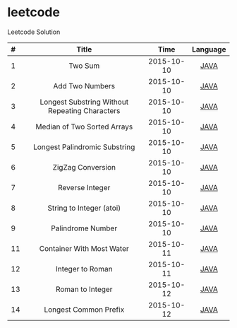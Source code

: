 # leetcode
Leetcode Solution

|#        | Title           | Time  | Language |
|:------- |:---------------:|:-----:|:--------:|
| 1 | Two Sum | 2015-10-10 | [JAVA](https://github.com/yanghui15/leetcode/blob/master/1/Solution.java) |
| 2 | Add Two Numbers | 2015-10-10 | [JAVA](https://github.com/yanghui15/leetcode/blob/master/2/Solution.java) |
| 3 | Longest Substring Without Repeating Characters | 2015-10-10 | [JAVA](https://github.com/yanghui15/leetcode/blob/master/3/Solution.java) |
| 4 | Median of Two Sorted Arrays | 2015-10-10 | [JAVA](https://github.com/yanghui15/leetcode/blob/master/4/Solution.java) |
| 5 | Longest Palindromic Substring | 2015-10-10 | [JAVA](https://github.com/yanghui15/leetcode/blob/master/5/Solution.java) |
| 6 | ZigZag Conversion | 2015-10-10 | [JAVA](https://github.com/yanghui15/leetcode/blob/master/6/Solution.java) |
| 7 | Reverse Integer | 2015-10-10 | [JAVA](https://github.com/yanghui15/leetcode/blob/master/7/Solution.java) |
| 8 | String to Integer (atoi) | 2015-10-10 | [JAVA](https://github.com/yanghui15/leetcode/blob/master/8/Solution.java) |
| 9 | Palindrome Number | 2015-10-10 | [JAVA](https://github.com/yanghui15/leetcode/blob/master/9/Solution.java) |
| 11 | Container With Most Water | 2015-10-11 | [JAVA](https://github.com/yanghui15/leetcode/blob/master/11/Solution.java) |
| 12 | Integer to Roman | 2015-10-11 | [JAVA](https://github.com/yanghui15/leetcode/blob/master/12/Solution.java) |
| 13 | Roman to Integer | 2015-10-12 | [JAVA](https://github.com/yanghui15/leetcode/blob/master/13/Solution.java) |
| 14 | Longest Common Prefix | 2015-10-12 | [JAVA](https://github.com/yanghui15/leetcode/blob/master/14/Solution.java) |


